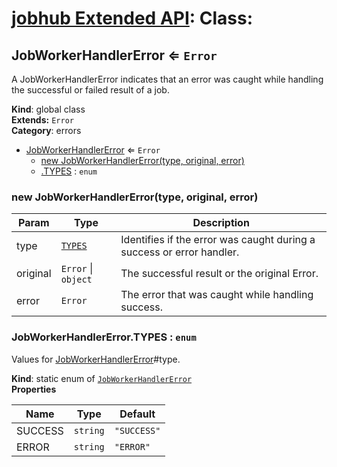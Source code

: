 # [jobhub Extended API](README.md): Class:

<a name="JobWorkerHandlerError"></a>

## JobWorkerHandlerError ⇐ <code>Error</code>
A JobWorkerHandlerError indicates that an error was caught
while handling the successful or failed result of a job.

**Kind**: global class  
**Extends:** <code>Error</code>  
**Category**: errors  

* [JobWorkerHandlerError](JobWorkerHandlerError.md#JobWorkerHandlerError) ⇐ <code>Error</code>
    * [new JobWorkerHandlerError(type, original, error)](JobWorkerHandlerError.md#JobWorkerHandlerError)
    * [.TYPES](JobWorkerHandlerError.md#JobWorkerHandlerError.TYPES) : <code>enum</code>

<a name="new_JobWorkerHandlerError_new"></a>

### new JobWorkerHandlerError(type, original, error)

| Param | Type | Description |
| --- | --- | --- |
| type | <code>[TYPES](JobWorkerHandlerError.md#JobWorkerHandlerError.TYPES)</code> | Identifies if the error was caught during a success or error handler. |
| original | <code>Error</code> &#124; <code>object</code> | The successful result or the original Error. |
| error | <code>Error</code> | The error that was caught while handling success. |

<a name="JobWorkerHandlerError.TYPES"></a>

### JobWorkerHandlerError.TYPES : <code>enum</code>
Values for [JobWorkerHandlerError](JobWorkerHandlerError.md#JobWorkerHandlerError)#type.

**Kind**: static enum of <code>[JobWorkerHandlerError](JobWorkerHandlerError.md#JobWorkerHandlerError)</code>  
**Properties**

| Name | Type | Default |
| --- | --- | --- |
| SUCCESS | <code>string</code> | <code>&quot;SUCCESS&quot;</code> | 
| ERROR | <code>string</code> | <code>&quot;ERROR&quot;</code> | 

